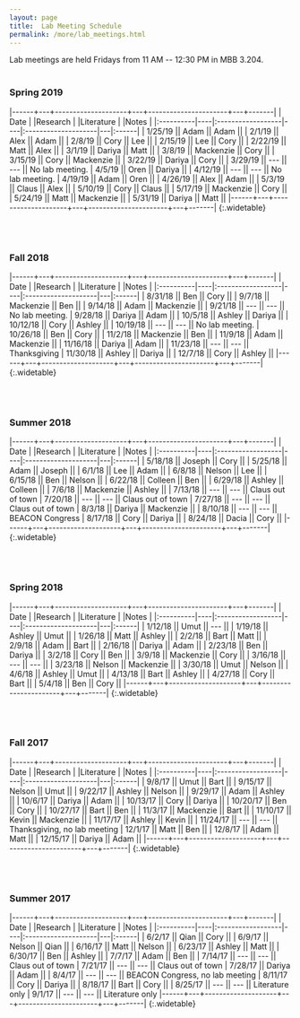 ```yaml
---
layout: page
title:  Lab Meeting Schedule
permalink: /more/lab_meetings.html
---
```


Lab meetings are held Fridays from 11 AM -- 12:30 PM in MBB 3.204.
<br><br>

### Spring 2019

|------+---+--------------------+---+----------------------+---+-------|
| Date      |    |Research       |    |Literature |         |Notes      |
|:----------|----|:------------------|----|:--------------------|---|:------|
| 1/25/19 || Adam || Adam ||
| 2/1/19 || Alex || Adam ||
| 2/8/19 || Cory || Lee ||
| 2/15/19 || Lee || Cory ||
| 2/22/19 || Matt || Alex ||
| 3/1/19 || Dariya || Matt ||
| 3/8/19 || Mackenzie || Cory ||
| 3/15/19 || Cory || Mackenzie ||
| 3/22/19 || Dariya || Cory ||
| 3/29/19 || --- || --- || No lab meeting.
| 4/5/19 || Oren || Dariya ||
| 4/12/19 || --- || --- || No lab meeting.
| 4/19/19 || Adam || Oren ||
| 4/26/19 || Alex || Adam ||
| 5/3/19 || Claus || Alex ||
| 5/10/19 || Cory || Claus ||
| 5/17/19 || Mackenzie || Cory ||
| 5/24/19 || Matt || Mackenzie ||
| 5/31/19 || Dariya || Matt ||
|------+---+--------------------+---+----------------------+---+-------|
{:.widetable}

<br /><br />

### Fall 2018

|------+---+--------------------+---+----------------------+---+-------|
| Date      |    |Research       |    |Literature |         |Notes      |
|:----------|----|:------------------|----|:--------------------|---|:------|
| 8/31/18 || Ben || Cory ||
| 9/7/18 || Mackenzie || Ben ||
| 9/14/18 || Adam || Mackenzie ||
| 9/21/18 || --- || --- || No lab meeting.
| 9/28/18 || Dariya || Adam ||
| 10/5/18 || Ashley || Dariya ||
| 10/12/18 || Cory || Ashley ||
| 10/19/18 || --- || --- || No lab meeting.
| 10/26/18 || Ben || Cory || 
| 11/2/18 || Mackenzie || Ben || 
| 11/9/18 || Adam || Mackenzie ||
| 11/16/18 || Dariya || Adam ||
| 11/23/18 || --- || --- || Thanksgiving
| 11/30/18 || Ashley || Dariya ||
| 12/7/18 || Cory || Ashley || 
|------+---+--------------------+---+----------------------+---+-------|
{:.widetable}

<br /><br />

### Summer 2018

|------+---+--------------------+---+----------------------+---+-------|
| Date      |    |Research       |    |Literature |         |Notes      |
|:----------|----|:------------------|----|:--------------------|---|:------|
| 5/18/18 || Joseph || Cory ||
| 5/25/18 || Adam || Joseph ||
| 6/1/18 || Lee || Adam ||
| 6/8/18 || Nelson || Lee ||
| 6/15/18 || Ben || Nelson ||
| 6/22/18 || Colleen || Ben ||
| 6/29/18 || Ashley || Colleen ||
| 7/6/18 || Mackenzie || Ashley ||
| 7/13/18 || --- || --- || Claus out of town
| 7/20/18 || --- || --- || Claus out of town
| 7/27/18 || --- || --- || Claus out of town
| 8/3/18 || Dariya || Mackenzie ||
| 8/10/18 || --- || --- || BEACON Congress
| 8/17/18 || Cory || Dariya ||
| 8/24/18 || Dacia || Cory || 
|------+---+--------------------+---+----------------------+---+-------|
{:.widetable}

<br /><br />

### Spring 2018

|------+---+--------------------+---+----------------------+---+-------|
| Date      |    |Research       |    |Literature |         |Notes      |
|:----------|----|:------------------|----|:--------------------|---|:------|
| 1/12/18 || Umut || --- ||
| 1/19/18 || Ashley || Umut ||
| 1/26/18 || Matt || Ashley ||
| 2/2/18 || Bart || Matt ||
| 2/9/18 || Adam || Bart ||
| 2/16/18 || Dariya || Adam ||
| 2/23/18 || Ben || Dariya ||
| 3/2/18 || Cory || Ben ||
| 3/9/18 || Mackenzie || Cory ||
| 3/16/18 || --- || --- ||
| 3/23/18 || Nelson || Mackenzie ||
| 3/30/18 || Umut || Nelson ||
| 4/6/18 || Ashley || Umut ||
| 4/13/18 || Bart || Ashley ||
| 4/27/18 || Cory || Bart || 
| 5/4/18 || Ben || Cory ||
|------+---+--------------------+---+----------------------+---+-------|
{:.widetable}

<br /><br />

### Fall 2017

|------+---+--------------------+---+----------------------+---+-------|
| Date      |    |Research       |    |Literature |         |Notes      |
|:----------|----|:------------------|----|:--------------------|---|:------|
| 9/8/17  || Umut || Bart || 
| 9/15/17   || Nelson || Umut ||
| 9/22/17  || Ashley || Nelson ||
| 9/29/17  || Adam || Ashley || 
| 10/6/17  || Dariya || Adam ||
| 10/13/17   || Cory || Dariya ||
| 10/20/17   || Ben || Cory || 
| 10/27/17  || Bart || Ben ||
| 11/3/17  || Mackenzie || Bart || 
| 11/10/17  || Kevin || Mackenzie || 
| 11/17/17   || Ashley || Kevin  ||
| 11/24/17 || --- || --- || Thanksgiving, no lab meeting
| 12/1/17  || Matt || Ben || 
| 12/8/17  || Adam || Matt  || 
| 12/15/17  || Dariya || Adam ||
|------+---+--------------------+---+----------------------+---+-------|
{:.widetable}

<br /><br />

### Summer 2017

|------+---+--------------------+---+----------------------+---+-------|
| Date      |    |Research       |    |Literature |         |Notes      |
|:----------|----|:------------------|----|:--------------------|---|:------|
| 6/2/17  || Qian || Cory || 
| 6/9/17   || Nelson || Qian ||
| 6/16/17  || Matt || Nelson ||
| 6/23/17  || Ashley || Matt || 
| 6/30/17  || Ben || Ashley ||
| 7/7/17   || Adam || Ben ||
| 7/14/17   || --- || --- || Claus out of town 
| 7/21/17  || --- || --- || Claus out of town
| 7/28/17  || Dariya || Adam || 
| 8/4/17  || --- || --- || BEACON Congress, no lab meeting 
| 8/11/17   || Cory || Dariya  || 
| 8/18/17  || Bart || Cory || 
| 8/25/17  || --- || ---  || Literature only 
| 9/1/17  || --- || --- || Literature only
|------+---+--------------------+---+----------------------+---+-------|
{:.widetable}

<br /><br />